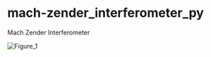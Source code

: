 # mach-zender_interferometer_py

Mach Zender Interferometer

![Figure_1](https://user-images.githubusercontent.com/30459885/188559150-91ab3780-1f21-40f2-82f8-0fe86d148117.png)

